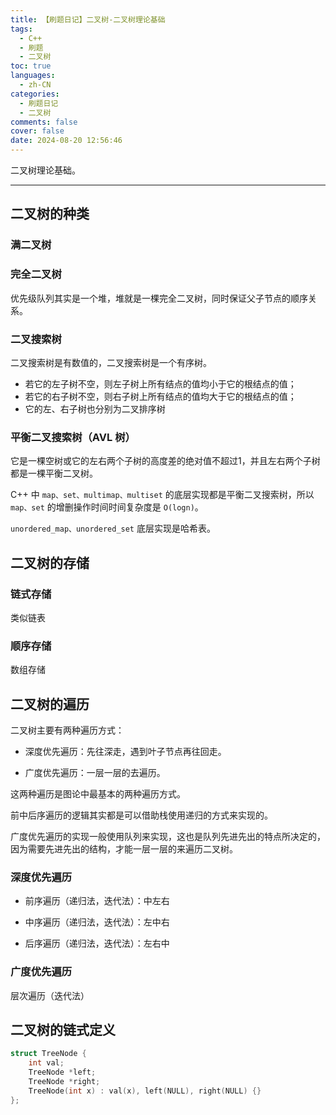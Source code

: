 ```yaml
---
title: 【刷题日记】二叉树-二叉树理论基础
tags:
  - C++
  - 刷题
  - 二叉树
toc: true
languages:
  - zh-CN
categories:
  - 刷题日记
  - 二叉树
comments: false
cover: false
date: 2024-08-20 12:56:46
---
```


二叉树理论基础。

<!-- more -->

---

## 二叉树的种类

### 满二叉树

### 完全二叉树

优先级队列其实是一个堆，堆就是一棵完全二叉树，同时保证父子节点的顺序关系。

### 二叉搜索树

二叉搜索树是有数值的，二叉搜索树是一个有序树。

* 若它的左子树不空，则左子树上所有结点的值均小于它的根结点的值；
* 若它的右子树不空，则右子树上所有结点的值均大于它的根结点的值；
* 它的左、右子树也分别为二叉排序树

### 平衡二叉搜索树（AVL 树）

它是一棵空树或它的左右两个子树的高度差的绝对值不超过1，并且左右两个子树都是一棵平衡二叉树。

C++ 中 `map、set、multimap、multiset` 的底层实现都是平衡二叉搜索树，所以 `map、set` 的增删操作时间时间复杂度是 `O(logn)`。

`unordered_map、unordered_set` 底层实现是哈希表。


## 二叉树的存储

### 链式存储

类似链表

### 顺序存储

数组存储

## 二叉树的遍历

二叉树主要有两种遍历方式：

* 深度优先遍历：先往深走，遇到叶子节点再往回走。

* 广度优先遍历：一层一层的去遍历。

这两种遍历是图论中最基本的两种遍历方式。

前中后序遍历的逻辑其实都是可以借助栈使用递归的方式来实现的。

广度优先遍历的实现一般使用队列来实现，这也是队列先进先出的特点所决定的，因为需要先进先出的结构，才能一层一层的来遍历二叉树。


### 深度优先遍历

* 前序遍历（递归法，迭代法）：中左右
  
* 中序遍历（递归法，迭代法）：左中右
  
* 后序遍历（递归法，迭代法）：左右中
  
### 广度优先遍历

层次遍历（迭代法）


## 二叉树的链式定义

```cpp
struct TreeNode {
    int val;
    TreeNode *left;
    TreeNode *right;
    TreeNode(int x) : val(x), left(NULL), right(NULL) {}
};
```